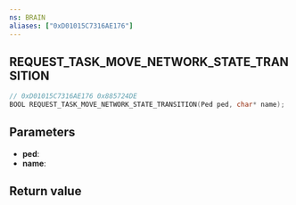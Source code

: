 ```yaml
---
ns: BRAIN
aliases: ["0xD01015C7316AE176"]
---
```

## REQUEST_TASK_MOVE_NETWORK_STATE_TRANSITION

```c
// 0xD01015C7316AE176 0x885724DE
BOOL REQUEST_TASK_MOVE_NETWORK_STATE_TRANSITION(Ped ped, char* name);
```


## Parameters
* **ped**: 
* **name**: 

## Return value
